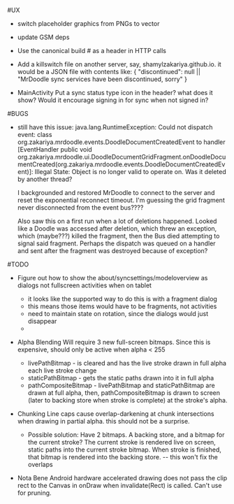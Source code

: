 #UX

- switch placeholder graphics from PNGs to vector
- update GSM deps

- Use the canonical build # as a header in HTTP calls
- Add a killswitch file on another server, say, shamylzakariya.github.io. it would be a JSON file with contents like: {
	"discontinued": null || "MrDoodle sync services have been discontinued, sorry"
}

- MainActivity
	Put a sync status type icon in the header?
		what does it show? Would it encourage signing in for sync when not signed in?


#BUGS

- still have this issue:
java.lang.RuntimeException: Could not dispatch event: class org.zakariya.mrdoodle.events.DoodleDocumentCreatedEvent to handler [EventHandler public void org.zakariya.mrdoodle.ui.DoodleDocumentGridFragment.onDoodleDocumentCreated(org.zakariya.mrdoodle.events.DoodleDocumentCreatedEvent)]: Illegal State: Object is no longer valid to operate on. Was it deleted by another thread?

	I backgrounded and restored MrDoodle to connect to the server and reset the exponential reconnect timeout. I'm guessing the grid fragment never disconnected from the event bus????

	Also saw this on a first run when a lot of deletions happened. Looked like a Doodle was accessed after deletion, which threw an exception, which (maybe???) killed the fragment, then the Bus died attempting to signal said fragment. Perhaps the dispatch was queued on a handler and sent after the fragment was destroyed because of exception?

#TODO

- Figure out how to show the about/syncsettings/modeloverview as dialogs not fullscreen activities when on tablet
	- it looks like the supported way to do this is with a fragment dialog
	- this means those items would have to be fragments, not activities
	- need to maintain state on rotation, since the dialogs would just disappear
	-

- Alpha Blending
	Will require 3 new full-screen bitmaps.
	Since this is expensive, should only be active when alpha < 255
	- livePathBitmap - is cleared and has the live stroke drawn in full alpha each live stroke change
	- staticPathBitmap - gets the static paths drawn into it in full alpha
	- pathCompositeBitmap - livePathBitmap and staticPathBitmap are drawn at full alpha, then, pathCompositeBitmap is drawn to screen (later to backing store when stroke is complete) at the stroke's alpha.

- Chunking
	Line caps cause overlap-darkening at chunk intersections when drawing in partial alpha. this should not be a surprise.
	- Possible solution: Have 2 bitmaps. A backing store, and a bitmap for the current stroke? The current stroke is rendered live on screen, static paths into the current stroke bitmap. When stroke is finished, that bitmap is rendered into the backing store.
		-- this won't fix the overlaps

- Nota Bene
	Android hardware accelerated drawing does not pass the clip rect to the Canvas in onDraw when invalidate(Rect) is called. Can't use for pruning.
